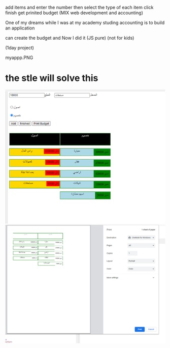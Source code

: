    add items and enter the number then select the type of each item click finish get prinited budget
    (MIX web development and accounting)

One of my dreams while I was at my academy studing accounting is to build an application

can create the budget  and Now I did it (JS pure) (not for kids)


(1day project)

myappp.PNG


# the stle will solve this
<img src="el_mohaseb.PNG">
<img src="elmohaseb_2.PNG">

